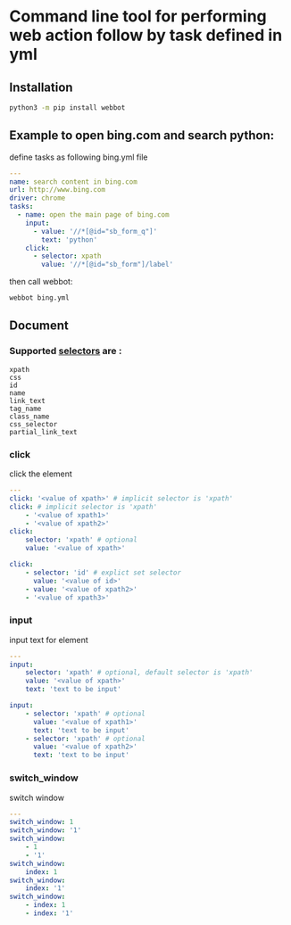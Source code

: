 # Command line tool for performing web action follow by task defined in yml


## Installation

```sh
python3 -m pip install webbot
```

## Example to open bing.com and search python:

define tasks as following bing.yml file
```yaml
---
name: search content in bing.com
url: http://www.bing.com
driver: chrome
tasks:
  - name: open the main page of bing.com
    input:
      - value: '//*[@id="sb_form_q"]'
        text: 'python'
    click:
      - selector: xpath
        value: '//*[@id="sb_form"]/label'
```

then call webbot:

```sh
webbot bing.yml
```

## Document

### Supported [selectors](https://selenium-python.readthedocs.io/locating-elements.html) are :
```
xpath
css
id
name
link_text
tag_name
class_name
css_selector
partial_link_text
```

### click

click the element

```yaml
---
click: '<value of xpath>' # implicit selector is 'xpath'
click: # implicit selector is 'xpath'
    - '<value of xpath1>'
    - '<value of xpath2>'
click:
    selector: 'xpath' # optional
    value: '<value of xpath>'

click:
    - selector: 'id' # explict set selector
      value: '<value of id>'
    - value: '<value of xpath2>'
    - '<value of xpath3>'
```

### input

input text for element

```yaml
---
input:
    selector: 'xpath' # optional, default selector is 'xpath'
    value: '<value of xpath>'
    text: 'text to be input'

input:
    - selector: 'xpath' # optional
      value: '<value of xpath1>'
      text: 'text to be input'
    - selector: 'xpath' # optional
      value: '<value of xpath2>'
      text: 'text to be input'
```

### switch_window

switch window

```yaml
---
switch_window: 1
switch_window: '1'
switch_window:
    - 1
    - '1'
switch_window:
    index: 1
switch_window:
    index: '1'
switch_window:
    - index: 1
    - index: '1'

```
